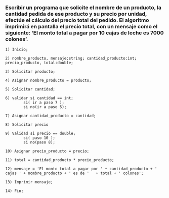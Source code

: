 ### Escribir un programa que solicite el nombre de un producto, la cantidad pedida de ese producto y su precio por unidad, efectúe el cálculo del precio total del pedido. El algoritmo imprimirá en pantalla el precio total, con un mensaje como el siguiente: ‘El monto total a pagar por 10 cajas de leche es 7000 colones’.
```
1) Inicio;

2) nombre_producto, mensaje:string; cantidad_producto:int; precio_producto, total:double;

3) Solicitar producto;

4) Asignar nombre_producto = producto;

5) Solicitar cantidad;

6) validar si cantidad == int;
        si( ir a paso 7 );
        si no(ir a paso 5);

7) Asignar cantidad_producto = cantidad;

8) Solicitar precio

9) Validad si precio == double;
        si( paso 10 );
        si no(paso 8);

10) Asignar precio_producto = precio;

11) total = cantidad_producto * precio_producto;

12) mensaje = 'El monto total a pagar por ' + cantidad_producto + ' cajas ' + nombre_producto + ' es de '   + total + ' colones';

13) Imprimir mensaje;

14) Fin;
```
